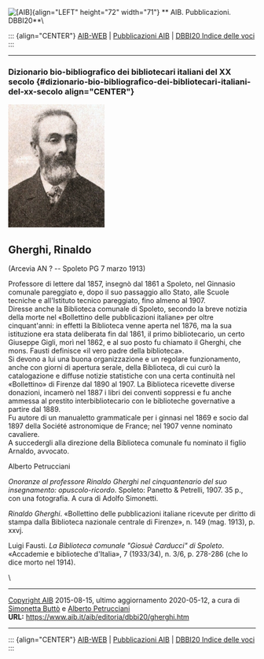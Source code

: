 ![\[AIB\]](/aib/wi/aibv72.gif){align="LEFT" height="72" width="71"}
** AIB. Pubblicazioni. DBBI20**\

::: {align="CENTER"}
[AIB-WEB](/) \| [Pubblicazioni AIB](/pubblicazioni/) \| [DBBI20 Indice
delle voci](dbbi20.htm)
:::

------------------------------------------------------------------------

### Dizionario bio-bibliografico dei bibliotecari italiani del XX secolo {#dizionario-bio-bibliografico-dei-bibliotecari-italiani-del-xx-secolo align="CENTER"}

![\[Ritratto\]](gherghi.jpg)

## Gherghi, Rinaldo

(Arcevia AN ? -- Spoleto PG 7 marzo 1913)

Professore di lettere dal 1857, insegnò dal 1861 a Spoleto, nel Ginnasio
comunale pareggiato e, dopo il suo passaggio allo Stato, alle Scuole
tecniche e all\'Istituto tecnico pareggiato, fino almeno al 1907.\
Diresse anche la Biblioteca comunale di Spoleto, secondo la breve
notizia della morte nel «Bollettino delle pubblicazioni italiane» per
oltre cinquant\'anni: in effetti la Biblioteca venne aperta nel 1876, ma
la sua istituzione era stata deliberata fin dal 1861, il primo
bibliotecario, un certo Giuseppe Gigli, morì nel 1862, e al suo posto fu
chiamato il Gherghi, che mons. Fausti definisce «il vero padre della
biblioteca».\
Si devono a lui una buona organizzazione e un regolare funzionamento,
anche con giorni di apertura serale, della Biblioteca, di cui curò la
catalogazione e diffuse notizie statistiche con una certa continuità nel
«Bollettino» di Firenze dal 1890 al 1907. La Biblioteca ricevette
diverse donazioni, incamerò nel 1887 i libri dei conventi soppressi e fu
anche ammessa al prestito interbibliotecario con le biblioteche
governative a partire dal 1889.\
Fu autore di un manualetto grammaticale per i ginnasi nel 1869 e socio
dal 1897 della Société astronomique de France; nel 1907 venne nominato
cavaliere.\
A succedergli alla direzione della Biblioteca comunale fu nominato il
figlio Arnaldo, avvocato.

Alberto Petrucciani

*Onoranze al professore Rinaldo Gherghi nel cinquantenario del suo
insegnamento: opuscolo-ricordo*. Spoleto: Panetto & Petrelli, 1907. 35
p., con una fotografia. A cura di Adolfo Simonetti.

*Rinaldo Gherghi*. «Bollettino delle pubblicazioni italiane ricevute per
diritto di stampa dalla Biblioteca nazionale centrale di Firenze», n.
149 (mag. 1913), p. xxvj.

Luigi Fausti. *La Biblioteca comunale \"Giosuè Carducci\" di Spoleto*.
«Accademie e biblioteche d\'Italia», 7 (1933/34), n. 3/6, p. 278-286
(che lo dice morto nel 1914).

\

------------------------------------------------------------------------

[Copyright AIB](/su-questo-sito/dichiarazione-di-copyright-aib-web/)
2015-08-15, ultimo aggiornamento 2020-05-12, a cura di [Simonetta
Buttò](/aib/redazione3.htm) e [Alberto
Petrucciani](/su-questo-sito/redazione-aib-web/)\
**URL:** https://www.aib.it/aib/editoria/dbbi20/gherghi.htm

------------------------------------------------------------------------

::: {align="CENTER"}
[AIB-WEB](/) \| [Pubblicazioni AIB](/pubblicazioni/) \| [DBBI20 Indice
delle voci](dbbi20.htm)
:::

